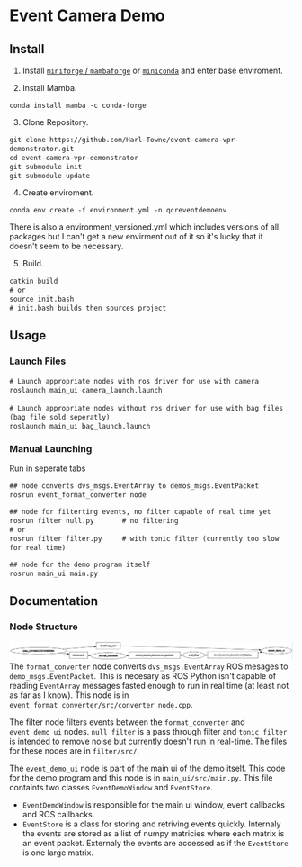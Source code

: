 # Event Camera Demo
## Install
1. Install [`miniforge` / `mambaforge`](https://github.com/conda-forge/miniforge) or [`miniconda`](https://docs.conda.io/en/latest/miniconda.html) and enter base enviroment.

3. Install Mamba.
```
conda install mamba -c conda-forge
```

3. Clone Repository.
```
git clone https://github.com/Harl-Towne/event-camera-vpr-demonstrator.git
cd event-camera-vpr-demonstrator
git submodule init
git submodule update
```

4. Create enviroment.
```
conda env create -f environment.yml -n qcreventdemoenv
```
There is also a environment_versioned.yml which includes versions of all packages but I can't get a new envirment out of it so it's lucky that it doesn't seem to be necessary.

5. Build.
```
catkin build
# or
source init.bash
# init.bash builds then sources project
```
## Usage
### Launch Files
```
# Launch appropriate nodes with ros driver for use with camera
roslaunch main_ui camera_launch.launch 

# Launch appropriate nodes without ros driver for use with bag files (bag file sold seperatly)
roslaunch main_ui bag_launch.launch
```
### Manual Launching
Run in seperate tabs
```
## node converts dvs_msgs.EventArray to demos_msgs.EventPacket
rosrun event_format_converter node
```
```
## node for filterting events, no filter capable of real time yet
rosrun filter null.py		# no filtering
# or
rosrun filter filter.py		# with tonic filter (currently too slow for real time)
```
```
## node for the demo program itself
rosrun main_ui main.py
```

## Documentation
### Node Structure

![Node structure.](node_graph.JPG)
The `format_converter` node converts `dvs_msgs.EventArray` ROS mesages to `demo_msgs.EventPacket`. This is necesary as ROS Python isn't capable of reading `EventArray` messages fasted enough to run in real time (at least not as far as I know). This node is in `event_format_converter/src/converter_node.cpp`.

The filter node filters events between the `format_converter` and `event_demo_ui` nodes. `null_filter` is a pass through filter and `tonic_filter` is intended to remove noise but currently doesn't run in real-time. The files for these nodes are in `filter/src/`.

The `event_demo_ui` node is part of the main ui of the demo itself. This code for the demo program and this node is in `main_ui/src/main.py`. This file containts two classes `EventDemoWindow` and `EventStore`. 
- `EventDemoWindow` is responsible for the main ui window, event callbacks and ROS callbacks. 
- `EventStore` is a class for storing and retriving events quickly. Internaly the events are stored as a list of numpy matricies where each matrix is an event packet. Externaly the events are accessed as if the `EventStore` is one large matrix.
